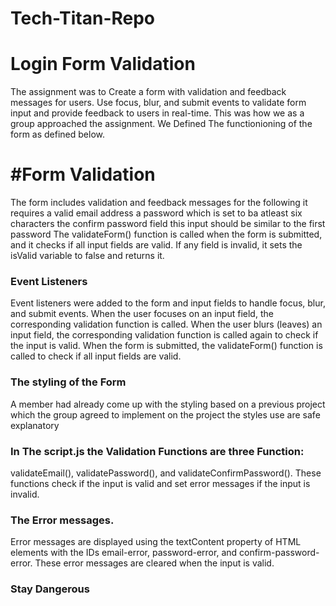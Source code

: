 # Tech-Titan-Repo

# Login Form Validation
The assignment was to Create a form with validation and feedback messages for users.
Use focus, blur, and submit events to validate form input and provide feedback to users in real-time.
This was how we as a group approached the assignment.
We Defined The functionioning of the form as defined below.
# #Form Validation
The form includes validation and feedback messages for the following it requires a valid email address a password which is set to 
ba atleast six characters the confirm password field this input should be similar to the first password 
The validateForm() function is called when the form is submitted, and it checks if all input fields are valid. If any field is invalid, it sets the isValid variable to false and returns it.
### Event Listeners
Event listeners were added to the form and input fields to handle focus, blur, and submit events. When the user focuses on an input field, the corresponding validation function is called. When the user blurs (leaves) an input field, the corresponding validation function is called again to check if the input is valid. When the form is submitted, the validateForm() function is called to check if all input fields are valid.
### The styling of the Form
A member had already come up with the styling based on a previous project which the group agreed to implement on the project the styles use are safe explanatory
### In The script.js the Validation Functions are three Function:
validateEmail(), validatePassword(), and validateConfirmPassword(). These functions check if the input is valid and set error messages if the input is invalid.
### The Error messages.
Error messages are displayed using the textContent property of HTML elements with the IDs email-error, password-error, and confirm-password-error. These error messages are cleared when the input is valid.
  ### Stay Dangerous


